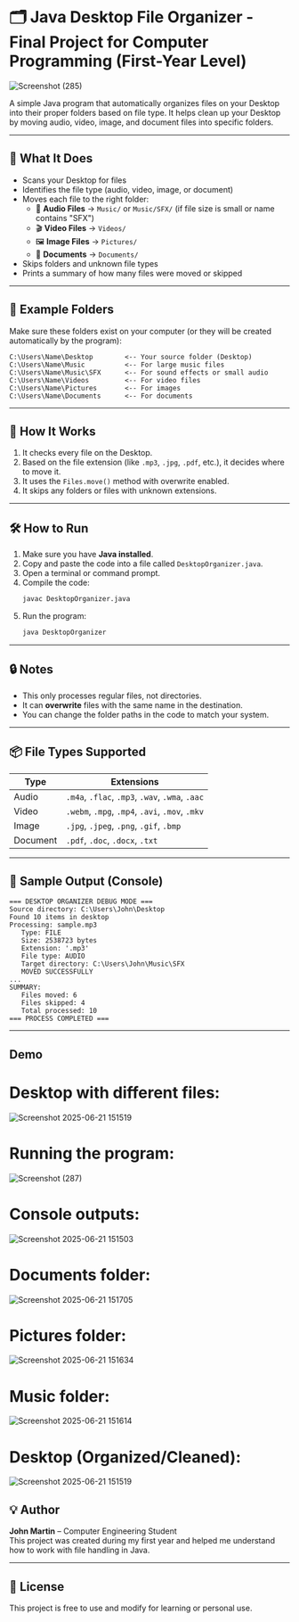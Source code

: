 # 🗂️ Java Desktop File Organizer - Final Project for Computer Programming (First-Year Level)

![Screenshot (285)](https://github.com/user-attachments/assets/90c5027e-41f5-44de-9297-1a8b616a28ff)

A simple Java program that automatically organizes files on your Desktop into their proper folders based on file type. It helps clean up your Desktop by moving audio, video, image, and document files into specific folders.

---

## 📌 What It Does

- Scans your Desktop for files
- Identifies the file type (audio, video, image, or document)
- Moves each file to the right folder:
  - 🎵 **Audio Files** → `Music/` or `Music/SFX/` (if file size is small or name contains "SFX")
  - 🎬 **Video Files** → `Videos/`
  - 🖼️ **Image Files** → `Pictures/`
  - 📄 **Documents** → `Documents/`
- Skips folders and unknown file types
- Prints a summary of how many files were moved or skipped

---

## 📁 Example Folders

Make sure these folders exist on your computer (or they will be created automatically by the program):

```
C:\Users\Name\Desktop        <-- Your source folder (Desktop)  
C:\Users\Name\Music          <-- For large music files  
C:\Users\Name\Music\SFX      <-- For sound effects or small audio  
C:\Users\Name\Videos         <-- For video files  
C:\Users\Name\Pictures       <-- For images  
C:\Users\Name\Documents      <-- For documents  
```

---

## 🧠 How It Works

1. It checks every file on the Desktop.
2. Based on the file extension (like `.mp3`, `.jpg`, `.pdf`, etc.), it decides where to move it.
3. It uses the `Files.move()` method with overwrite enabled.
4. It skips any folders or files with unknown extensions.

---

## 🛠️ How to Run

1. Make sure you have **Java installed**.
2. Copy and paste the code into a file called `DesktopOrganizer.java`.
3. Open a terminal or command prompt.
4. Compile the code:
   ```bash
   javac DesktopOrganizer.java
   ```
5. Run the program:
   ```bash
   java DesktopOrganizer
   ```

---

## 🔒 Notes

- This only processes regular files, not directories.
- It can **overwrite** files with the same name in the destination.
- You can change the folder paths in the code to match your system.

---

## 📦 File Types Supported

| Type     | Extensions                              |
|----------|-----------------------------------------|
| Audio    | `.m4a`, `.flac`, `.mp3`, `.wav`, `.wma`, `.aac` |
| Video    | `.webm`, `.mpg`, `.mp4`, `.avi`, `.mov`, `.mkv` |
| Image    | `.jpg`, `.jpeg`, `.png`, `.gif`, `.bmp`         |
| Document | `.pdf`, `.doc`, `.docx`, `.txt`                 |

---

## 📌 Sample Output (Console)

```
=== DESKTOP ORGANIZER DEBUG MODE ===  
Source directory: C:\Users\John\Desktop  
Found 10 items in desktop  
Processing: sample.mp3  
   Type: FILE  
   Size: 2538723 bytes  
   Extension: '.mp3'  
   File type: AUDIO  
   Target directory: C:\Users\John\Music\SFX  
   MOVED SUCCESSFULLY  
...  
SUMMARY:  
   Files moved: 6  
   Files skipped: 4  
   Total processed: 10  
=== PROCESS COMPLETED ===
```

---

## Demo
# Desktop with different files:
![Screenshot 2025-06-21 151519](https://github.com/user-attachments/assets/d3ca1e82-8b9c-41ad-b638-448b3b165c7d)

# Running the program:
![Screenshot (287)](https://github.com/user-attachments/assets/a8d5a6b2-20ab-4363-8915-74dd9c0b1039)

# Console outputs:
![Screenshot 2025-06-21 151503](https://github.com/user-attachments/assets/521e8291-f6cc-4feb-a6f8-4f06d03d9aee)

# Documents folder:
![Screenshot 2025-06-21 151705](https://github.com/user-attachments/assets/fbcac333-eaf2-4d87-a1ff-b68be36832c6)

# Pictures folder:
![Screenshot 2025-06-21 151634](https://github.com/user-attachments/assets/c3f5c23f-a6f9-4e39-823d-5cafa7d61d53)

# Music folder:
![Screenshot 2025-06-21 151614](https://github.com/user-attachments/assets/a45b338e-3768-4899-aa12-76221ef42aca)

# Desktop (Organized/Cleaned):
![Screenshot 2025-06-21 151519](https://github.com/user-attachments/assets/debaecbd-0650-4403-91e3-df293a6d422a)


## 💡 Author

**John Martin** – Computer Engineering Student  
This project was created during my first year and helped me understand how to work with file handling in Java.

---

## 📃 License

This project is free to use and modify for learning or personal use.
